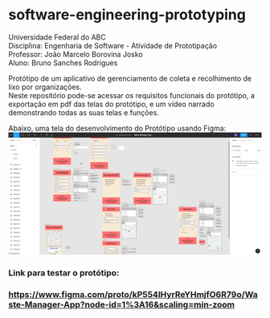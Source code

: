 # software-engineering-prototyping

Universidade Federal do ABC  
Disciplina: Engenharia de Software - Atividade de Prototipação  
Professor: João Marcelo Borovina Josko  
Aluno: Bruno Sanches Rodrigues  

Protótipo de um aplicativo de gerenciamento de coleta e recolhimento de lixo por organizações.  
Neste repositório pode-se acessar os requisitos funcionais do protótipo, a exportação em pdf das telas do protótipo, e um vídeo narrado demonstrando todas as suas telas e funções.

Abaixo, uma tela do desenvolvimento do Protótipo usando Figma:
![Desenvolvimento do Protótipo usando Figma](/img/figma.png)

### Link para testar o protótipo:
### https://www.figma.com/proto/kP554lHyrReYHmjfO6R79o/Waste-Manager-App?node-id=1%3A16&scaling=min-zoom